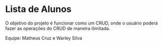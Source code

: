 # Lista de Alunos

O objetivo do projeto é funcionar como um CRUD, onde o usuário poderá fazer as operações do CRUD de maneira ilimitada. 

Equipe: Matheus Cruz e Warley Silva
